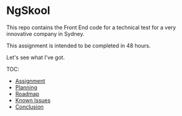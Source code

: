 # NgSkool

This repo contains the Front End code for a technical test for a very innovative company in Sydney.

This assignment is intended to be completed in 48 hours.

Let's see what I've got.

TOC:

- [Assignment](./docs/assignment.md)
- [Planning](./docs/planning.md)
- [Roadmap](./docs/roadmap.md)
- [Known Issues](./docs/issues.md)
- [Conclusion](./docs/conclusion.md)

